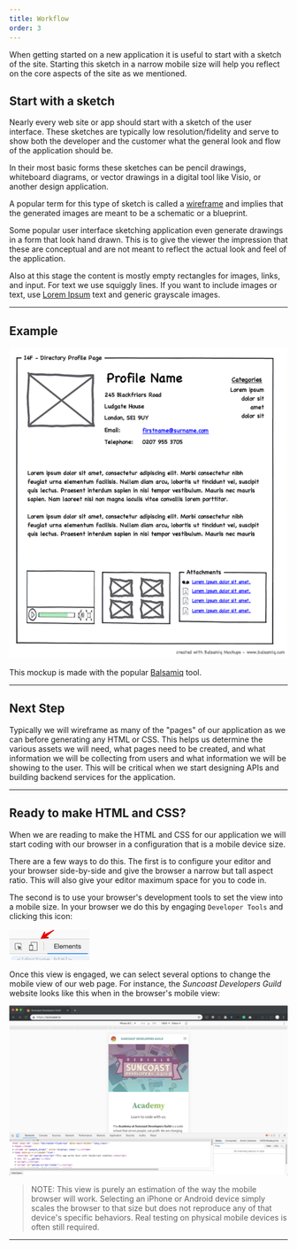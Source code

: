 ```yaml
---
title: Workflow
order: 3
---
```


When getting started on a new application it is useful to start with a sketch of
the site. Starting this sketch in a narrow mobile size will help you reflect on
the core aspects of the site as we mentioned.

## Start with a sketch

Nearly every web site or app should start with a sketch of the user interface.
These sketches are typically low resolution/fidelity and serve to show both the
developer and the customer what the general look and flow of the application
should be.

In their most basic forms these sketches can be pencil drawings, whiteboard
diagrams, or vector drawings in a digital tool like Visio, or another design
application.

A popular term for this type of sketch is called a
[wireframe](https://en.wikipedia.org/wiki/Website_wireframe) and implies that
the generated images are meant to be a schematic or a blueprint.

Some popular user interface sketching application even generate drawings in a
form that look hand drawn. This is to give the viewer the impression that these
are conceptual and are not meant to reflect the actual look and feel of the
application.

Also at this stage the content is mostly empty rectangles for images, links, and
input. For text we use squiggly lines. If you want to include images or text,
use [Lorem Ipsum](https://loremipsum.io/) text and generic grayscale images.

---

## Example

![Profile Sketch Wikipedia](./assets/profile-sketch.png)

This mockup is made with the popular [Balsamiq](https://balsamiq.com/) tool.

---

## Next Step

Typically we will wireframe as many of the "pages" of our application as we can
before generating any HTML or CSS. This helps us determine the various assets we
will need, what pages need to be created, and what information we will be
collecting from users and what information we will be showing to the user. This
will be critical when we start designing APIs and building backend services for
the application.

---

## Ready to make HTML and CSS?

When we are reading to make the HTML and CSS for our application we will start
coding with our browser in a configuration that is a mobile device size.

There are a few ways to do this. The first is to configure your editor and your
browser side-by-side and give the browser a narrow but tall aspect ratio. This
will also give your editor maximum space for you to code in.

The second is to use your browser's development tools to set the view into a
mobile size. In your browser we do this by engaging `Developer Tools` and
clicking this icon:

![mobile view](./assets/mobile-view.png)

Once this view is engaged, we can select several options to change the mobile
view of our web page. For instance, the _Suncoast Developers Guild_ website
looks like this when in the browser's mobile view:

![mobile view page](./assets/mobile-view-page.png)

> NOTE: This view is purely an estimation of the way the mobile browser will
> work. Selecting an iPhone or Android device simply scales the browser to that
> size but does not reproduce any of that device's specific behaviors. Real
> testing on physical mobile devices is often still required.

---
